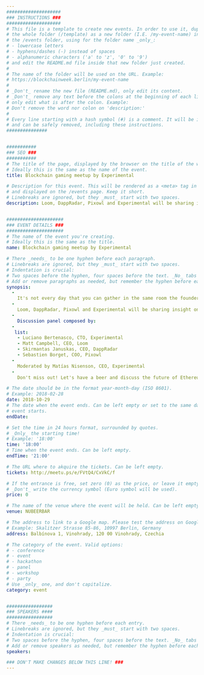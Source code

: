 ```yaml
---
####################
### INSTRUCTIONS ###
####################
# This file is a template to create new events. In order to use it, duplicate
# the whole folder (/template) as a new folder (I.E. /my-event-name) inside of
# the /events folder, using for the folder name _only_:
# - lowercase letters
# - hyphens/dashes (-) instead of spaces
# - alphanumeric characters ('a' to 'z', '0' to '9')
# and edit the README.md file inside that new folder just created.
#
# The name of the folder will be used on the URL. Example:
# https://blockchainweek.berlin/my-event-name
#
# _Don't_ rename the new file (README.md), only edit its content.
# _Don't_ remove any text before the colons at the beginning of each line,
# only edit what is after the colon. Example:
# Don't remove the word nor colon on 'description:'
#
# Every line starting with a hash symbol (#) is a comment. It will be ignored
# and can be safely removed, including these instructions.
###############


###########
### SEO ###
###########
# The title of the page, displayed by the browser on the title of the window.
# Ideally this is the same as the name of the event.
title: Blockchain gaming meetup by Experimental

# Description for this event. This will be rendered as a <meta> tag in the HTML,
# and displayed on the /events page. Keep it short.
# Linebreaks are ignored, but they _must_ start with two spaces.
description: Loom, DappRadar, Pixowl and Experimental will be sharing insight on the fast-growing CryptoGaming industry.


#####################
### EVENT DETAILS ###
#####################
# The name of the event you're creating.
# Ideally this is the same as the title.
name: Blockchain gaming meetup by Experimental

# There _needs_ to be one hyphen before each paragraph.
# Linebreaks are ignored, but they _must_ start with two spaces.
# Indentation is crucial:
# Two spaces before the hyphen, four spaces before the text. _No_ tabs allowed.
# Add or remove paragraphs as needed, but remember the hyphen before each entry.
synopsis:
  -
    It's not every day that you can gather in the same room the founders of a top layer 2 protocol, a top dapp portal, and two of the top blockchain gaming companies!
  -  
    Loom, DappRadar, Pixowl and Experimental will be sharing insight on the fast-growing CryptoGaming industry. If you're interested in Blockchain games (CryptoWars, Zombie Battleground, The Sandbox), scalability, and blockchain adoption metrics, this Meetup is a must!
  -  
    Discussion panel composed by:
  - 
   list: 
    - Luciano Bertenasco, CTO, Experimental
    - Matt Campbell, CEO, Loom
    - Skirmantas Januskas, CEO, DappRadar
    - Sebastien Borget, COO, Pixowl
  -  
    Moderated by Matías Nisenson, CEO, Experimental
  -  
    Don't miss out! Let's have a beer and discuss the future of Ethereum gaming!

# The date should be in the format year-month-day (ISO 8601).
# Example: 2018-02-28
date: 2018-10-29
# The date when the event ends. Can be left empty or set to the same day the
# event starts.
endDate: 

# Set the time in 24 hours format, surrounded by quotes.
# _Only_ the starting time!
# Example: '18:00'
time: '18:00'
# Time when the event ends. Can be left empty.
endTime: '21:00'

# The URL where to akquire the tickets. Can be left empty.
tickets: http://meetu.ps/e/FVtQ4/CxVkC/f

# If the entrance is free, set zero (0) as the price, or leave it empty.
# _Don't_ write the currency symbol (Euro symbol will be used).
price: 0

# The name of the venue where the event will be held. Can be left empty.
venue: NUBEERBAR

# The address to link to a Google map. Please test the address on Google Maps.
# Example: Skalitzer Strasse 85-86, 10997 Berlin, Germany
address: Balbínova 1, Vinohrady, 120 00 Vinohrady, Czechia

# The category of the event. Valid options:
# - conference
# - event
# - hackathon
# - panel
# - workshop
# - party
# Use _only_ one, and don't capitalize.
category: event


#################
### SPEAKERS ####
#################
# There _needs_ to be one hyphen before each entry.
# Linebreaks are ignored, but they _must_ start with two spaces.
# Indentation is crucial:
# Two spaces before the hyphen, four spaces before the text. _No_ tabs allowed.
# Add or remove speakers as needed, but remember the hyphen before each entry.
speakers:

### DON'T MAKE CHANGES BELOW THIS LINE! ###
---
```

<!-- ### DON'T MAKE CHANGES BELOW THIS LINE! ### -->

<Event-Content/>
